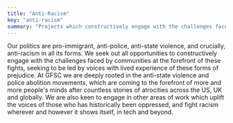 ```yaml
---
title: "Anti-Racism"
key: "anti-racism"
summary: "Projects which constructively engage with the challenges faced by communities at the forefront of the fight against racism"
---
```

Our politics are pro-immigrant, anti-police, anti-state violence, and crucially, anti-racism in all its forms. We seek out all opportunities to constructively engage with the challenges faced by communities at the forefront of these fights, seeking to be led by voices with lived experience of these forms of prejudice. At GFSC we are deeply rooted in the anti-state violence and police abolition movements, which are coming to the forefront of more and more people's minds after countless stories of atrocities across the US, UK and globally. We are also keen to engage in other areas of work which uplift the voices of those who has historically been oppressed, and fight racism wherever and however it shows itself, in tech and beyond. 